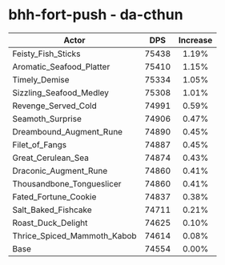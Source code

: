 # bhh-fort-push - da-cthun
| Actor | DPS | Increase |
|---|:---:|:---:|
|Feisty_Fish_Sticks|75438|1.19%|
|Aromatic_Seafood_Platter|75410|1.15%|
|Timely_Demise|75334|1.05%|
|Sizzling_Seafood_Medley|75308|1.01%|
|Revenge_Served_Cold|74991|0.59%|
|Seamoth_Surprise|74906|0.47%|
|Dreambound_Augment_Rune|74890|0.45%|
|Filet_of_Fangs|74887|0.45%|
|Great_Cerulean_Sea|74874|0.43%|
|Draconic_Augment_Rune|74860|0.41%|
|Thousandbone_Tongueslicer|74860|0.41%|
|Fated_Fortune_Cookie|74837|0.38%|
|Salt_Baked_Fishcake|74711|0.21%|
|Roast_Duck_Delight|74625|0.10%|
|Thrice_Spiced_Mammoth_Kabob|74614|0.08%|
|Base|74554|0.00%|
